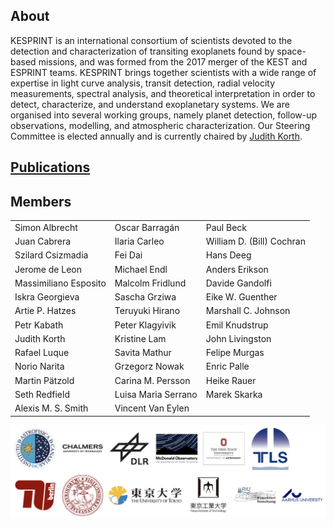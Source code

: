 <!-- ![](Kesprinter-166k.png) -->

<!-- ## KESPRINT -->

<!-- [About](about.md) — [Members](members.md) — [Publications](pubs.md) — [Resources](resources.md) -->

## About

<!-- We are an international collaboration dedicated to the discovery and characterization of exoplanets using ground-based telescopes. We do not have any guaranteed time for follow-up observations of planet candidates, and thus we rely on open time applications. Nevertheless, our team has an excellent track record in this regard, and we regularly obtain time for high resolution imaging, seeing limited photometry, reconnaissance spectroscopy, moderate-precision radial velocity monitoring, and highly stable spectrographs.
 -->

KESPRINT is an international consortium of scientists devoted to the detection and characterization of transiting exoplanets found by space-based missions, and was formed from the 2017 merger of the KEST and ESPRINT teams. KESPRINT brings together scientists with a wide range of expertise in light curve analysis, transit detection, radial velocity measurements, spectral analysis, and theoretical interpretation in order to detect, characterize, and understand exoplanetary systems. We are organised into several working groups, namely planet detection, follow-up observations, modelling, and atmospheric characterization. Our Steering Committee is elected annually and is currently chaired by [Judith Korth](mailto:judithkorth@googlemail.com).
 
## [Publications](pubs.md)

## Members

<!-- - Simon Albrecht
- Oscar Barragán
- Paul Beck
- Juan Cabrera
- Ilaria Carleo
- William D. (Bill) Cochran
- Szilard Csizmadia
- Fei Dai
- Hans Deeg
- Jerome de Leon
- Michael Endl
- Anders Erikson
- Massimiliano Esposito
- Malcolm Fridlund
- Davide Gandolfi
- Iskra Georgieva
- Sascha Grziwa
- Eike W. Guenther
- Artie P. Hatzes
- Teruyuki Hirano
- Marshall C. Johnson
- Petr Kabath
- Peter Klagyivik
- Emil Knudstrup
- Judith Korth
- Kristine Lam
- John Livingston
- Rafael Luque
- Savita Mathur
- Norio Narita
- Grzegorz Nowak
- Enric Palle
- Martin Pätzold
- Carina M. Persson
- Heike Rauer
- Seth Redfield
- Luisa Maria Serrano
- Marek Skarka
- Alexis M. S. Smith
- Vincent Van Eylen -->

<!-- to convert above list to multi column html paste into tmp file and run
cat tmp | awk -F"- " '{print "<td>"$2"</td>"}'
then manually insert </tr><tr> every 3 names for 3 columns
 -->
 
<table border="0">
<!--  <tr>
    <td><b style="font-size:30px">Title</b></td>
    <td><b style="font-size:30px">Title 2</b></td>
 </tr> -->
 <tr>
   <td>Simon Albrecht</td>
   <td>Oscar Barragán</td>
   <td>Paul Beck</td>
 </tr>
 <tr>
   <td>Juan Cabrera</td>
   <td>Ilaria Carleo</td>
   <td>William D. (Bill) Cochran</td>
 </tr>
 <tr>
   <td>Szilard Csizmadia</td>
   <td>Fei Dai</td>
   <td>Hans Deeg</td>
 </tr>
 <tr>
   <td>Jerome de Leon</td>
   <td>Michael Endl</td>
   <td>Anders Erikson</td>
 </tr>
 <tr>
   <td>Massimiliano Esposito</td>
   <td>Malcolm Fridlund</td>
   <td>Davide Gandolfi</td>
 </tr>
 <tr>
   <td>Iskra Georgieva</td>
   <td>Sascha Grziwa</td>
   <td>Eike W. Guenther</td>
 </tr>
 <tr>
   <td>Artie P. Hatzes</td>
   <td>Teruyuki Hirano</td>
   <td>Marshall C. Johnson</td>
 </tr>
 <tr>
   <td>Petr Kabath</td>
   <td>Peter Klagyivik</td>
   <td>Emil Knudstrup</td>
 </tr>
 <tr>
   <td>Judith Korth</td>
   <td>Kristine Lam</td>
   <td>John Livingston</td>
 </tr>
 <tr>
   <td>Rafael Luque</td>
   <td>Savita Mathur</td>
   <td>Felipe Murgas</td>
 </tr>
 <tr>
   <td>Norio Narita</td>
   <td>Grzegorz Nowak</td>
   <td>Enric Palle</td>
 </tr>
 <tr>
   <td>Martin Pätzold</td>
   <td>Carina M. Persson</td>
   <td>Heike Rauer</td>
 </tr>
 <tr>
   <td>Seth Redfield</td>
   <td>Luisa Maria Serrano</td>
   <td>Marek Skarka</td>
 </tr>
 <tr>
   <td>Alexis M. S. Smith</td>
   <td>Vincent Van Eylen</td>
 </tr>
</table>

![](logos.png)

<!-- ## Welcome to GitHub Pages

You can use the [editor on GitHub](https://github.com/kesprint/kesprint.github.io/edit/main/index.md) to maintain and preview the content for your website in Markdown files.

Whenever you commit to this repository, GitHub Pages will run [Jekyll](https://jekyllrb.com/) to rebuild the pages in your site, from the content in your Markdown files.

### Markdown

Markdown is a lightweight and easy-to-use syntax for styling your writing. It includes conventions for

```markdown
Syntax highlighted code block

# Header 1
## Header 2
### Header 3

- Bulleted
- List

1. Numbered
2. List

**Bold** and _Italic_ and `Code` text

[Link](url) and ![Image](src)
```

For more details see [GitHub Flavored Markdown](https://guides.github.com/features/mastering-markdown/).

### Jekyll Themes

Your Pages site will use the layout and styles from the Jekyll theme you have selected in your [repository settings](https://github.com/kesprint/kesprint.github.io/settings/pages). The name of this theme is saved in the Jekyll `_config.yml` configuration file.

### Support or Contact

Having trouble with Pages? Check out our [documentation](https://docs.github.com/categories/github-pages-basics/) or [contact support](https://support.github.com/contact) and we’ll help you sort it out.
 -->
